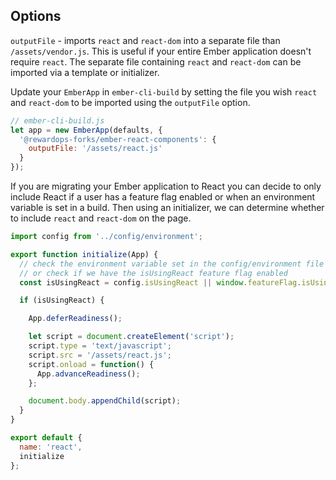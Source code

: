 Options
------------------------------------------------------------------------------

`outputFile` - imports `react` and `react-dom` into a separate file than `/assets/vendor.js`. This is useful if your entire Ember application doesn't require `react`. The separate file containing `react` and `react-dom` can be imported via a template or initializer.

Update your `EmberApp` in `ember-cli-build` by setting the file you wish `react` and `react-dom` to be imported using the `outputFile` option.

```javascript
// ember-cli-build.js
let app = new EmberApp(defaults, {
  '@rewardops-forks/ember-react-components': {
    outputFile: '/assets/react.js'
  }
});
```

If you are migrating your Ember application to React you can decide to only include React if a user has a feature flag enabled or when an environment variable is set in a build. Then using an initializer, we can determine whether to include `react` and `react-dom` on the page.

```javascript
import config from '../config/environment';

export function initialize(App) {
  // check the environment variable set in the config/environment file
  // or check if we have the isUsingReact feature flag enabled
  const isUsingReact = config.isUsingReact || window.featureFlag.isUsingReact;

  if (isUsingReact) {

    App.deferReadiness();

    let script = document.createElement('script');
    script.type = 'text/javascript';
    script.src = '/assets/react.js';
    script.onload = function() {
      App.advanceReadiness();
    };

    document.body.appendChild(script);
  }
}

export default {
  name: 'react',
  initialize
};
```
